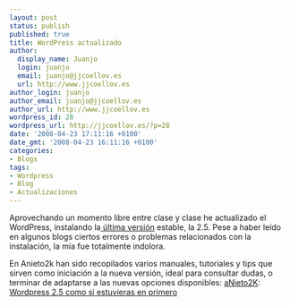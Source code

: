 ```yaml
---
layout: post
status: publish
published: true
title: WordPress actualizado
author:
  display_name: Juanjo
  login: juanjo
  email: juanjo@jjcoellov.es
  url: http://www.jjcoellov.es
author_login: juanjo
author_email: juanjo@jjcoellov.es
author_url: http://www.jjcoellov.es
wordpress_id: 28
wordpress_url: http://jjcoellov.es/?p=28
date: '2008-04-23 17:11:16 +0100'
date_gmt: '2008-04-23 16:11:16 +0100'
categories:
- Blogs
tags:
- Wordpress
- Blog
- Actualizaciones
---
```

<p>Aprovechando un momento libre entre clase y clase he actualizado el WordPress, instalando la<a title="Download Wordpress" href="http://wordpress.org/download/"> última versión</a> estable, la 2.5. Pese a haber leído en algunos blogs ciertos errores o problemas relacionados con la instalación, la mía fue totalmente indolora.</p>
<p>En Anieto2k  han sido recopilados varios manuales, tutoriales y tips que sirven como iniciación a la nueva versión, ideal para consultar dudas, o terminar de adaptarse a las nuevas opciones disponibles: <a title="Wordpress 2.5 como si estuvieras en primero" href="http://www.anieto2k.com/2008/04/20/wordpress-25-como-si-estuvieras-en-primero/">aNieto2K</a>: <a title="Wordpress 2.5 como si estuvieras en primero" href="http://www.anieto2k.com/2008/04/20/wordpress-25-como-si-estuvieras-en-primero/">Wordpress 2.5 como si estuvieras en primero<br />
</a></p>
